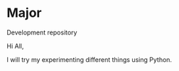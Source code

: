 # Major
Development repository

Hi All,

I will try my experimenting different things using Python.
